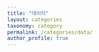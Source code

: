 ```yaml
---
title: "데이터"
layout: categories
taxonomy: category
permalink: /categories/data/
author_profile: true
---
```

